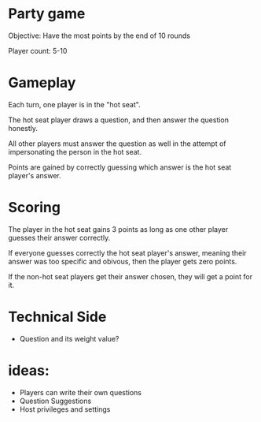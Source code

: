 # Party game
Objective: Have the most points by the end of 10 rounds

Player count: 5-10

# Gameplay
Each turn, one player is in the "hot seat".

The hot seat player draws a question, and then answer the question honestly.

All other players must answer the question as well in the attempt of impersonating the person in the hot seat.

Points are gained by correctly guessing which answer is the hot seat player's answer.


# Scoring

The player in the hot seat gains 3 points as long as one other player guesses their answer correctly. 

If everyone guesses correctly the hot seat player's answer, meaning their answer was too specific and obivous, then the player gets zero points. 

If the non-hot seat players get their answer chosen, they will get a point for it.

# Technical Side
- Question and its weight value?

# ideas:
- Players can write their own questions
- Question Suggestions 
- Host privileges and settings
